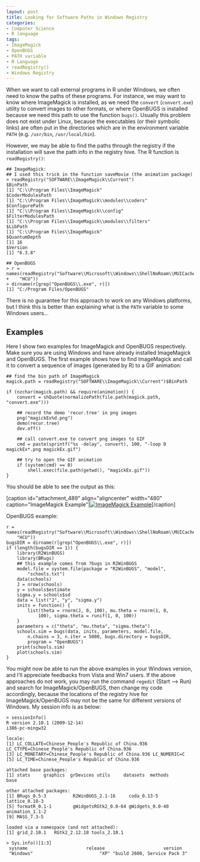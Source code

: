 ```yaml
---
layout: post
title: Looking for Software Paths in Windows Registry
categories:
- Computer Science
- R language
tags:
- ImageMagick
- OpenBUGS
- PATH variable
- R Language
- readRegistry()
- Windows Registry
---
```


When we want to call external programs in R under Windows, we often need to know the paths of these programs. For instance, we may want to know where ImageMagick is installed, as we need the `convert` (`convert.exe`) utility to convert images to other formats, or where OpenBUGS is installed because we need this path to use the function `bugs()`. Usually this problem does not exist under Linux, because the executables (or their symbolic links) are often put in the directories which are in the environment variable `PATH` (e.g. `/usr/bin`, `/usr/local/bin`).

However, we may be able to find the paths through the registry if the installation will save the path info in the registry hive. The R function is `readRegistry()`:

    
    ## ImageMagick:
    ## I used this trick in the function saveMovie (the animation package)
    > readRegistry("SOFTWARE\\ImageMagick\\Current")
    $BinPath
    [1] "C:\\Program Files\\ImageMagick"
    $CoderModulesPath
    [1] "C:\\Program Files\\ImageMagick\\modules\\coders"
    $ConfigurePath
    [1] "C:\\Program Files\\ImageMagick\\config"
    $FilterModulesPath
    [1] "C:\\Program Files\\ImageMagick\\modules\\filters"
    $LibPath
    [1] "C:\\Program Files\\ImageMagick"
    $QuantumDepth
    [1] 16
    $Version
    [1] "6.3.8"
    
    ## OpenBUGS
    > r = names(readRegistry("Software\\Microsoft\\Windows\\ShellNoRoam\\MUICache",
    +    "HCU"))
    > dirname(r[grep("OpenBUGS\\.exe", r)])
    [1] "C:/Program Files/OpenBUGS"
    


There is no guarantee for this approach to work on any Windows platforms, but I think this is better than explaining what is the `PATH` variable to some Windows users...


## Examples


Here I show two examples for ImageMagick and OpenBUGS respectively. Make sure you are using Windows and have already installed ImageMagick and OpenBUGS. The first example shows how to find ImageMagick and call it to convert a sequence of images (generated by R) to a GIF animation:

    
    ## find the bin path of ImageMagick
    magick.path = readRegistry("SOFTWARE\\ImageMagick\\Current")$BinPath
    
    if (nzchar(magick.path) && require(animation)) {
        convert = shQuote(normalizePath(file.path(magick.path, "convert.exe")))
    
        ## record the demo 'recur.tree' in png images
        png("magickEx%d.png")
        demo(recur.tree)
        dev.off()
    
        ## call convert.exe to convert png images to GIF
        cmd = paste(sprintf("%s -delay", convert), 100, "-loop 0 magickEx*.png magickEx.gif")
    
        ## try to open the GIF animation
        if (system(cmd) == 0)
            shell.exec(file.path(getwd(), "magickEx.gif"))
    }
    


You should be able to see the output as this:

[caption id="attachment_489" align="aligncenter" width="480" caption="ImageMagick Example"][![ImageMagick Example](http://yihui.name/en/wp-content/uploads/2010/03/magickEx.gif)](http://yihui.name/en/wp-content/uploads/2010/03/magickEx.gif)[/caption]

OpenBUGS example:

    
    r = names(readRegistry("Software\\Microsoft\\Windows\\ShellNoRoam\\MUICache",
        "HCU"))
    bugsDIR = dirname(r[grep("OpenBUGS\\.exe", r)])
    if (length(bugsDIR == 1)) {
        library(R2WinBUGS)
        library(BRugs)
        ## this example comes from ?bugs in R2WinBUGS
        model.file = system.file(package = "R2WinBUGS", "model",
            "schools.txt")
        data(schools)
        J = nrow(schools)
        y = schools$estimate
        sigma.y = schools$sd
        data = list("J", "y", "sigma.y")
        inits = function() {
            list(theta = rnorm(J, 0, 100), mu.theta = rnorm(1, 0,
                100), sigma.theta = runif(1, 0, 100))
        }
        parameters = c("theta", "mu.theta", "sigma.theta")
        schools.sim = bugs(data, inits, parameters, model.file,
            n.chains = 3, n.iter = 5000, bugs.directory = bugsDIR,
            program = "OpenBUGS")
        print(schools.sim)
        plot(schools.sim)
    }
    


You might now be able to run the above examples in your Windows version, and I'll appreciate feedbacks from Vista and Win7 users. If the above approaches do not work, you may run the command `regedit` (Start --> Run) and search for ImageMagick/OpenBUGS, then change my code accordingly, because the locations of the registry hive for ImageMagick/OpenBUGS may not be the same for different versions of Windows. My session info is as below:

    
    > sessionInfo()
    R version 2.10.1 (2009-12-14)
    i386-pc-mingw32 
    
    locale:
    [1] LC_COLLATE=Chinese_People's Republic of China.936  LC_CTYPE=Chinese_People's Republic of China.936
    [3] LC_MONETARY=Chinese_People's Republic of China.936 LC_NUMERIC=C
    [5] LC_TIME=Chinese_People's Republic of China.936    
    
    attached base packages:
    [1] stats     graphics  grDevices utils     datasets  methods   base     
    
    other attached packages:
    [1] BRugs_0.5-3          R2WinBUGS_2.1-16     coda_0.13-5          lattice_0.18-3
    [5] formatR_0.1-1        gWidgetsRGtk2_0.0-64 gWidgets_0.0-40      animation_1.1-2
    [9] MASS_7.3-5          
    
    loaded via a namespace (and not attached):
    [1] grid_2.10.1   RGtk2_2.12.18 tools_2.10.1
    
    > Sys.info()[1:3]
     sysname                      release                      version
     "Windows"                         "XP" "build 2600, Service Pack 3"
    
